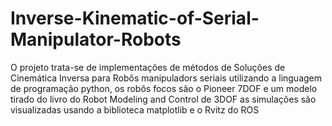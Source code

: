 # Inverse-Kinematic-of-Serial-Manipulator-Robots
O projeto trata-se de implementações de métodos de Soluções de Cinemática Inversa para Robôs manipuladors seriais utilizando a linguagem de programação python, os robôs focos são 
o Pioneer 7DOF e um modelo tirado do livro do Robot Modeling and Control de 3DOF
as simulações são visualizadas usando a biblioteca matplotlib e o Rvitz do ROS
